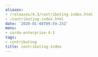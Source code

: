 ```yaml
---
aliases:
- /releases/4.3/contributing-index.html
- /contributing-index.html
date: '2020-01-08T09:59:25Z'
menu:
- corda-enterprise-4-3
tags:
- contributing
title: contributing-index
---
```


